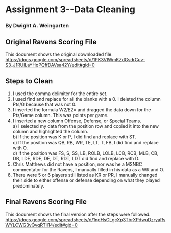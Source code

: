 # Assignment 3--Data Cleaning
### By Dwight A. Weingarten

## Original Ravens Scoring File

This document shows the original downloaded file. <br>
https://docs.google.com/spreadsheets/d/1PK3VIWmKZdGsdrCuv-S3_J1RUlLaYHqPQffDAVsa42Y/edit#gid=0

## Steps to Clean
1) I used the comma delimiter for the entire set.
2) I used find and replace for all the blanks with a 0. I deleted the column Pts/G because that was not 0.
3) I inserted the formula W2/E2= and dragged the data down for the Pts/Game column. This was points per game.
4) I inserted a new column Offense, Defense, or Special Teams.<br>
    a) I selected my data from the position row and copied it into the new column and highlighted the column.<br>
    b) If the position was K or P, I did find and replace with ST.<br>
    c) If the position was QB, RB, WR, TE, LT, T, FB, I did find and replace with O.<br>
    d) If the position was FS, S, SS, LB, ROLB, LOLB, LCB, RCB, MLB, CB, DB, LDE, RDE, DE, DT, RDT, LDT did find and replace with D.<br>
5) Chris Matthews did not have a position, nor was he a MSNBC commentator for the Ravens, I manually filled in his data as a WR and O.
6) There were 5 or 6 players still listed as KR or PR, I manually changed their side to either offense or defense depending on what they played predominately.

## Final Ravens Scoring File

This document shows the final version after the steps were followed. <br>
https://docs.google.com/spreadsheets/d/1ndHsCLgcXp3TbrXPdwuDzryaRsWYLCWG3vQvqRTiI14/edit#gid=0
    

